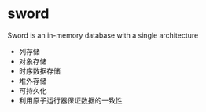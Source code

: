 # sword
Sword is an in-memory database with a single architecture
* 列存储
* 对象存储
* 时序数据存储
* 堆外存储
* 可持久化
* 利用原子运行器保证数据的一致性

